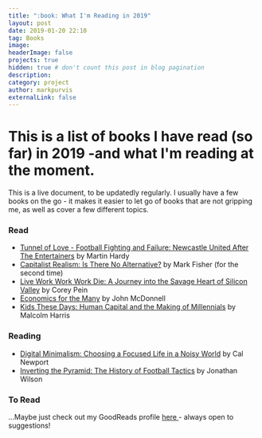 ```yaml
---
title: ":book: What I'm Reading in 2019"
layout: post
date: 2019-01-20 22:10
tag: Books
image:
headerImage: false
projects: true
hidden: true # don't count this post in blog pagination
description:
category: project
author: markpurvis
externalLink: false
---
```




<h1>This is a list of books I have read (so far) in 2019 -and what I'm reading at the moment.</h1>

<p> This is a live document, to be updatedly regularly. I usually have a few books on the go - it makes it easier to let go of books that are not gripping me, as well as cover a few different topics.</p>


<h3>Read</h3>
<ul class="read">
	<li><a href="https://www.goodreads.com/book/show/33547365-tunnel-of-love">Tunnel of Love - Football Fighting and Failure: Newcastle United After The Entertainers</a> by Martin Hardy</li>
	<li><a href="https://www.goodreads.com/book/show/6763725-capitalist-realism">Capitalist Realism: Is There No Alternative?</a> by Mark Fisher (for the second time) </li>
	<li><a href="https://www.goodreads.com/book/show/35684687-live-work-work-work-die">Live Work Work Work Die: A Journey into the Savage Heart of Silicon Valley</a> by Corey Pein</li>
	<li><a href="https://www.goodreads.com/book/show/41967145-economics-for-the-many">Economics for the Many</a> by John McDonnell</li>
	<li><a href="https://www.goodreads.com/book/show/34523218-kids-these-days">Kids These Days: Human Capital and the Making of Millennials</a> by Malcolm Harris</li>
</ul>

<h3>Reading</h3>
<ul class="reading">
	<li><a href="https://www.goodreads.com/book/show/40672036-digital-minimalism">Digital Minimalism: Choosing a Focused Life in a Noisy World</a> by Cal Newport</li>
	<li><a href="https://www.goodreads.com/book/show/19936661-inverting-the-pyramid">Inverting the Pyramid: The History of Football Tactics</a> by Jonathan Wilson</li>
	
</ul>

<h3>To Read</h3>
<p> ...Maybe just check out my GoodReads profile <a href="//www.goodreads.com/review/list/9918109"> here </a> - always open to suggestions! </p>
